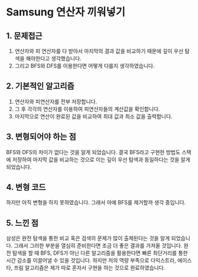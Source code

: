 
# Samsung 연산자 끼워넣기

## 1. 문제접근

1. 연산자와 피 연산자를 다 받아서 마지막의 결과 값을 비교하기 때문에 깊이 우선 탐색을 해야한다고 생각했습니다. 
2. 그리고 BFS와 DFS를 이용한다면 어떻게 다를지 생각하였습니다. 

## 2. 기본적인 알고리즘 

1. 연산자와 피연산자를 전부 저장합니다.
2. 그 후 각각의 연산자를 이용하여 피연산자들의 계산값을 확인합니다.
3. 마지막으로 연산이 완료된 값을 비교하여 최대 값과 최소 값을 출력합니다.

## 3. 변형되어야 하는 점 

BFS와 DFS의 차이가 없다는 것을 알게 되었습니다. 결국 BFS라고 구현한 방법도 스택에 저장하여 마지막 값을 비교하는 것으로 이는 깊이 우선 탐색과 동일하다는 것을 알게 되었습니다. 

## 4. 변형 코드

하지만 아직 변형을 하지 못하였습니다. 그래서 아예 BFS를 제거할까 생각 중입니다. 

## 5. 느낀 점

삼성은 완전 탐색을 통한 비교 혹은 검색의 문제가 많이 출제된다는 것을 알게 되었습니다. 그래서 그러한 부분을 열심히 준비한다면 조금 더 좋은 결과를 가져올 것입니다. 완전 탐색을 할 때 BFS, DFS가 아닌 다른 알고리즘을 활용한다면 빠른 최단거리를 통한 시간 감소를 이끌어낼 수 있을 것입니다. 하지만 저의 역량 부족으로 다익스트라, 에이스타, 프림 알고리즘은 제가 따로 혼자서 구현을 하는 것으로 완료하였습니다. 
